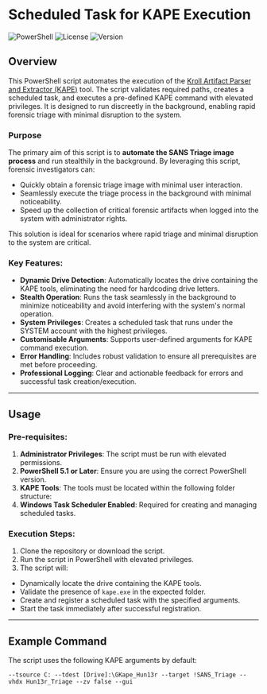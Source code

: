 # Scheduled Task for KAPE Execution

![PowerShell](https://img.shields.io/badge/PowerShell-7.1-blue)
![License](https://img.shields.io/badge/License-MIT-green)
![Version](https://img.shields.io/badge/Version-1.0-brightgreen)

## Overview

This PowerShell script automates the execution of the [Kroll Artifact Parser and Extractor (KAPE)](https://www.kroll.com/en/services/cyber-risk/data-collection-analysis/kape) tool. The script validates required paths, creates a scheduled task, and executes a pre-defined KAPE command with elevated privileges. It is designed to run discreetly in the background, enabling rapid forensic triage with minimal disruption to the system.


### Purpose

The primary aim of this script is to **automate the SANS Triage image process** and run stealthily in the background. By leveraging this script, forensic investigators can:
- Quickly obtain a forensic triage image with minimal user interaction.
- Seamlessly execute the triage process in the background with minimal noticeability.
- Speed up the collection of critical forensic artifacts when logged into the system with administrator rights.

This solution is ideal for scenarios where rapid triage and minimal disruption to the system are critical.

### Key Features:
- **Dynamic Drive Detection**: Automatically locates the drive containing the KAPE tools, eliminating the need for hardcoding drive letters.
- **Stealth Operation**: Runs the task seamlessly in the background to minimize noticeability and avoid interfering with the system's normal operation.
- **System Privileges**: Creates a scheduled task that runs under the SYSTEM account with the highest privileges.
- **Customisable Arguments**: Supports user-defined arguments for KAPE command execution.
- **Error Handling**: Includes robust validation to ensure all prerequisites are met before proceeding.
- **Professional Logging**: Clear and actionable feedback for errors and successful task creation/execution.

---

## Usage

### Pre-requisites:
1. **Administrator Privileges**: The script must be run with elevated permissions.
2. **PowerShell 5.1 or Later**: Ensure you are using the correct PowerShell version.
3. **KAPE Tools**: The tools must be located within the following folder structure:
4. **Windows Task Scheduler Enabled**: Required for creating and managing scheduled tasks.

### Execution Steps:
1. Clone the repository or download the script.
2. Run the script in PowerShell with elevated privileges.
3. The script will:
- Dynamically locate the drive containing the KAPE tools.
- Validate the presence of `kape.exe` in the expected folder.
- Create and register a scheduled task with the specified arguments.
- Start the task immediately after successful registration.

---

## Example Command

The script uses the following KAPE arguments by default:

```plaintext
--tsource C: --tdest [Drive]:\GKape_Hun13r --target !SANS_Triage --vhdx Hun13r_Triage --zv false --gui
